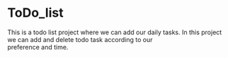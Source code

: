 # ToDo_list
This is a todo list project where we can add our daily tasks.
In this project we can add and delete todo task according to our <br>
preference and time.
